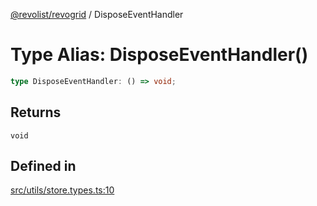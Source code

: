 [@revolist/revogrid](README.md) / DisposeEventHandler

# Type Alias: DisposeEventHandler()

```ts
type DisposeEventHandler: () => void;
```

## Returns

`void`

## Defined in

[src/utils/store.types.ts:10](https://github.com/revolist/revogrid/blob/60c4961e100e626252b5238bec5f6c11285d15d0/src/utils/store.types.ts#L10)
